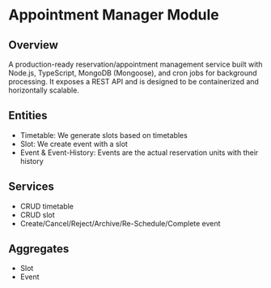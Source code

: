 # Appointment Manager Module

## Overview

A production-ready reservation/appointment management service built with Node.js, TypeScript, MongoDB (Mongoose), and cron jobs for background processing.
It exposes a REST API and is designed to be containerized and horizontally scalable.

## Entities

- Timetable: We generate slots based on timetables
- Slot: We create event with a slot
- Event & Event-History: Events are the actual reservation units with their history

## Services

- CRUD timetable
- CRUD slot
- Create/Cancel/Reject/Archive/Re-Schedule/Complete event

## Aggregates

- Slot
- Event
